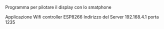Programma per pilotare il display con lo smatphone

Applicazione Wifi controller ESP8266 
Indirizzo del Server 192.168.4.1 porta 1235
